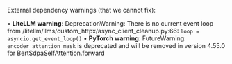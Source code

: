 External dependency warnings (that we cannot fix):

•  **LiteLLM warning**: DeprecationWarning: There is no current event loop from /litellm/llms/custom_httpx/async_client_cleanup.py:66: `loop = asyncio.get_event_loop()`
•  **PyTorch warning**: FutureWarning: `encoder_attention_mask` is deprecated and will be removed in version 4.55.0 for BertSdpaSelfAttention.forward